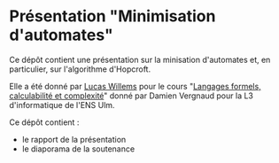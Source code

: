 # Présentation "Minimisation d'automates"

Ce dépôt contient une présentation sur la minisation d'automates et, en particulier, sur l'algorithme d'Hopcroft.

Elle a été donné par [Lucas Willems](http://www.lucaswillems.com) pour le cours "[Langages formels, calculabilité et complexité](http://www.di.ens.fr/~vergnaud/lfcc.html)" donné par Damien Vergnaud pour la L3 d'informatique de l'ENS Ulm.

Ce dépôt contient :
- le rapport de la présentation
- le diaporama de la soutenance